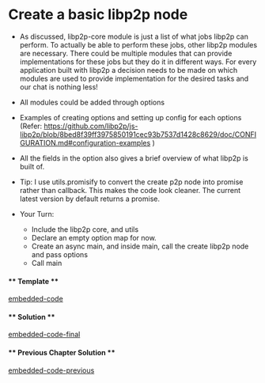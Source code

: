Create a basic libp2p node
==========================
* As discussed, libp2p-core module is just a list of what jobs libp2p can perform. To actually be able to perform these jobs, other libp2p modules are necessary. There could be multiple modules that can provide implementations for these jobs but they do it in different ways. For every application built with libp2p a decision needs to be made on which modules are used to provide implementation for the desired tasks and our chat is nothing less!

* All modules could be added through options

* Examples of creating options and setting up config for each options (Refer: https://github.com/libp2p/js-libp2p/blob/8bed8f39ff3975850191cec93b7537d1428c8629/doc/CONFIGURATION.md#configuration-examples
)
* All the fields in the option also gives a brief overview of what libp2p is built of. 
* Tip: I use utils.promisify to convert the create p2p node into promise rather than callback. This makes the code look cleaner. The current latest version by default returns a promise. 
* Your Turn:
    - Include the libp2p core, and utils
    - Declare an empty option map for now. 
    - Create an async main, and inside main, call the create libp2p node and pass options
    - Call main



<!-- tabs:start -->

#### ** Template **

[embedded-code](./assets/1.2-template-code.js ':include :type=code embed-template')

#### ** Solution **

[embedded-code-final](./assets/1.2-finished-code.js ':include :type=code embed-final')

#### ** Previous Chapter Solution **

[embedded-code-previous](./assets/1.1-finished-code.js ':include :type=code embed-previous')

<!-- tabs:end -->